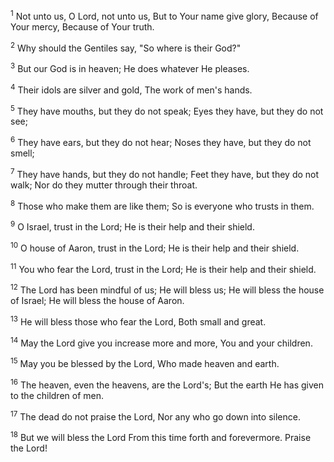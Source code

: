<sup>1</sup> 
Not unto us, O Lord, not unto us, But to Your name give glory, Because of Your mercy, Because of Your truth. 

<sup>2</sup> 
Why should the Gentiles say, "So where is their God?" 

<sup>3</sup> 
But our God is in heaven; He does whatever He pleases. 

<sup>4</sup> 
Their idols are silver and gold, The work of men's hands. 

<sup>5</sup> 
They have mouths, but they do not speak; Eyes they have, but they do not see; 

<sup>6</sup> 
They have ears, but they do not hear; Noses they have, but they do not smell; 

<sup>7</sup> 
They have hands, but they do not handle; Feet they have, but they do not walk; Nor do they mutter through their throat. 

<sup>8</sup> 
Those who make them are like them; So is everyone who trusts in them. 

<sup>9</sup> 
O Israel, trust in the Lord; He is their help and their shield. 

<sup>10</sup> 
O house of Aaron, trust in the Lord; He is their help and their shield. 

<sup>11</sup> 
You who fear the Lord, trust in the Lord; He is their help and their shield. 

<sup>12</sup> 
The Lord has been mindful of us; He will bless us; He will bless the house of Israel; He will bless the house of Aaron. 

<sup>13</sup> 
He will bless those who fear the Lord, Both small and great. 

<sup>14</sup> 
May the Lord give you increase more and more, You and your children. 

<sup>15</sup> 
May you be blessed by the Lord, Who made heaven and earth. 

<sup>16</sup> 
The heaven, even the heavens, are the Lord's; But the earth He has given to the children of men. 

<sup>17</sup> 
The dead do not praise the Lord, Nor any who go down into silence. 

<sup>18</sup> 
But we will bless the Lord From this time forth and forevermore. Praise the Lord!